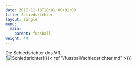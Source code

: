 ```yaml
---
date: 2018-11-10T20:01:00+01:00
title: Schiedsrichter
layout: single
menu:
  main:
    parent: fussball
weight: 44
---
```


Die Schiedsrichter des VfL
<br>
[![Schiedsrichter](/images/schiedsrichter.jpg)]({{< ref "/fussball/schiedsrichter.md" >}})